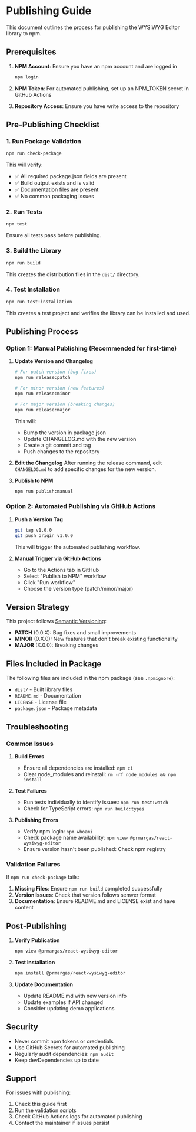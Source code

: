 # Publishing Guide

This document outlines the process for publishing the WYSIWYG Editor library to npm.

## Prerequisites

1. **NPM Account**: Ensure you have an npm account and are logged in

   ```bash
   npm login
   ```

2. **NPM Token**: For automated publishing, set up an NPM_TOKEN secret in GitHub Actions

3. **Repository Access**: Ensure you have write access to the repository

## Pre-Publishing Checklist

### 1. Run Package Validation

```bash
npm run check-package
```

This will verify:

- ✅ All required package.json fields are present
- ✅ Build output exists and is valid
- ✅ Documentation files are present
- ✅ No common packaging issues

### 2. Run Tests

```bash
npm test
```

Ensure all tests pass before publishing.

### 3. Build the Library

```bash
npm run build
```

This creates the distribution files in the `dist/` directory.

### 4. Test Installation

```bash
npm run test:installation
```

This creates a test project and verifies the library can be installed and used.

## Publishing Process

### Option 1: Manual Publishing (Recommended for first-time)

1. **Update Version and Changelog**

   ```bash
   # For patch version (bug fixes)
   npm run release:patch

   # For minor version (new features)
   npm run release:minor

   # For major version (breaking changes)
   npm run release:major
   ```

   This will:

   - Bump the version in package.json
   - Update CHANGELOG.md with the new version
   - Create a git commit and tag
   - Push changes to the repository

2. **Edit the Changelog**
   After running the release command, edit `CHANGELOG.md` to add specific changes for the new version.

3. **Publish to NPM**
   ```bash
   npm run publish:manual
   ```

### Option 2: Automated Publishing via GitHub Actions

1. **Push a Version Tag**

   ```bash
   git tag v1.0.0
   git push origin v1.0.0
   ```

   This will trigger the automated publishing workflow.

2. **Manual Trigger via GitHub Actions**
   - Go to the Actions tab in GitHub
   - Select "Publish to NPM" workflow
   - Click "Run workflow"
   - Choose the version type (patch/minor/major)

## Version Strategy

This project follows [Semantic Versioning](https://semver.org/):

- **PATCH** (0.0.X): Bug fixes and small improvements
- **MINOR** (0.X.0): New features that don't break existing functionality
- **MAJOR** (X.0.0): Breaking changes

## Files Included in Package

The following files are included in the npm package (see `.npmignore`):

- `dist/` - Built library files
- `README.md` - Documentation
- `LICENSE` - License file
- `package.json` - Package metadata

## Troubleshooting

### Common Issues

1. **Build Errors**

   - Ensure all dependencies are installed: `npm ci`
   - Clear node_modules and reinstall: `rm -rf node_modules && npm install`

2. **Test Failures**

   - Run tests individually to identify issues: `npm run test:watch`
   - Check for TypeScript errors: `npm run build:types`

3. **Publishing Errors**
   - Verify npm login: `npm whoami`
   - Check package name availability: `npm view @prmargas/react-wysiwyg-editor`
   - Ensure version hasn't been published: Check npm registry

### Validation Failures

If `npm run check-package` fails:

1. **Missing Files**: Ensure `npm run build` completed successfully
2. **Version Issues**: Check that version follows semver format
3. **Documentation**: Ensure README.md and LICENSE exist and have content

## Post-Publishing

1. **Verify Publication**

   ```bash
   npm view @prmargas/react-wysiwyg-editor
   ```

2. **Test Installation**

   ```bash
   npm install @prmargas/react-wysiwyg-editor
   ```

3. **Update Documentation**
   - Update README.md with new version info
   - Update examples if API changed
   - Consider updating demo applications

## Security

- Never commit npm tokens or credentials
- Use GitHub Secrets for automated publishing
- Regularly audit dependencies: `npm audit`
- Keep devDependencies up to date

## Support

For issues with publishing:

1. Check this guide first
2. Run the validation scripts
3. Check GitHub Actions logs for automated publishing
4. Contact the maintainer if issues persist
